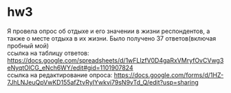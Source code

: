 # hw3  
 Я провела опрос об отдыхе и его значении в жизни респондентов, а также о месте отдыха в их жизни. Было получено 37 ответов(включая пробный мой)  
 ссылка на таблицу ответов: https://docs.google.com/spreadsheets/d/1wFLlzfV0D4gaRxVMryfOvCVwg3eNyqtOlCG_eNch6WY/edit#gid=1101907824  
ссылка на редактирование опроса: https://docs.google.com/forms/d/1HZ-7JhLNJeuQpVwKD155afZtvRyIYwkvi79sN9vTd_Q/edit?usp=sharing
